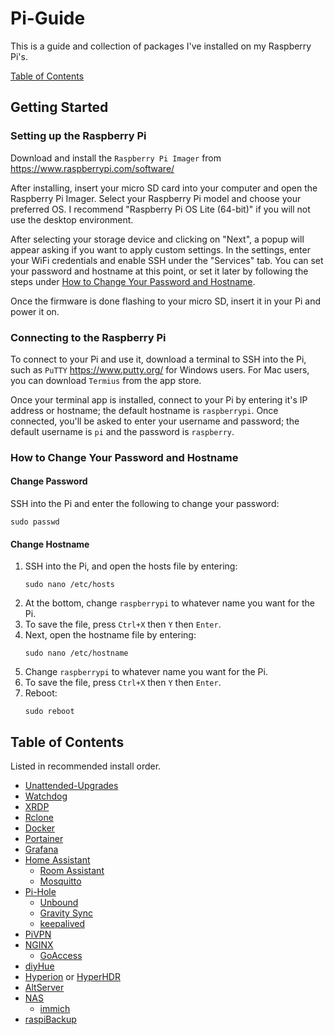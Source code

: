 # Pi-Guide

This is a guide and collection of packages I've installed on my Raspberry Pi's.

[Table of Contents](#table-of-contents)

## Getting Started

### Setting up the Raspberry Pi

Download and install the `Raspberry Pi Imager` from https://www.raspberrypi.com/software/

After installing, insert your micro SD card into your computer and open the Raspberry Pi Imager. Select your Raspberry Pi model and choose your preferred OS. I recommend "Raspberry Pi OS Lite (64-bit)" if you will not use the desktop environment.

After selecting your storage device and clicking on "Next", a popup will appear asking if you want to apply custom settings. In the settings, enter your WiFi credentials and enable SSH under the "Services" tab. You can set your password and hostname at this point, or set it later by following the steps under [How to Change Your Password and Hostname](#how-to-change-your-password-and-hostname).

Once the firmware is done flashing to your micro SD, insert it in your Pi and power it on.

### Connecting to the Raspberry Pi

To connect to your Pi and use it, download a terminal to SSH into the Pi, such as `PuTTY` https://www.putty.org/ for Windows users. For Mac users, you can download `Termius` from the app store.

Once your terminal app is installed, connect to your Pi by entering it's IP address or hostname; the default hostname is `raspberrypi`. Once connected, you'll be asked to enter your username and password; the default username is `pi` and the password is `raspberry`.

### How to Change Your Password and Hostname

#### Change Password

SSH into the Pi and enter the following to change your password:

```
sudo passwd
```

#### Change Hostname

1. SSH into the Pi, and open the hosts file by entering:
   ```
   sudo nano /etc/hosts
   ```
2. At the bottom, change `raspberrypi` to whatever name you want for the Pi.
3. To save the file, press `Ctrl+X` then `Y` then `Enter`.
4. Next, open the hostname file by entering:
   ```
   sudo nano /etc/hostname
   ```
5. Change `raspberrypi` to whatever name you want for the Pi.
6. To save the file, press `Ctrl+X` then `Y` then `Enter`.
7. Reboot:
   ```
   sudo reboot
   ```

## Table of Contents

Listed in recommended install order.

- [Unattended-Upgrades](/Pi-Guide/Unattended-Upgrades.md)
- [Watchdog](/Pi-Guide/Watchdog.md)
- [XRDP](/Pi-Guide/XRDP.md)
- [Rclone](/Pi-Guide/Rclone.md)
- [Docker](/Pi-Guide/Docker.md)
- [Portainer](/Pi-Guide/Portainer.md)
- [Grafana](/Pi-Guide/Grafana.md)
- [Home Assistant](/Pi-Guide/Home%20Assistant.md)
  - [Room Assistant](/Pi-Guide/Room%20Assistant.md)
  - [Mosquitto](/Pi-Guide/Mosquitto.md)
- [Pi-Hole](/Pi-Guide/Pi-Hole.md)
  - [Unbound](/Pi-Guide/Unbound.md)
  - [Gravity Sync](/Pi-Guide/Gravity%20Sync.md)
  - [keepalived](/Pi-Guide/keepalived.md)
- [PiVPN](/Pi-Guide/PiVPN.md)
- [NGINX](/Pi-Guide/NGINX.md)
  - [GoAccess](/Pi-Guide/GoAccess.md)
- [diyHue](/Pi-Guide/diyHue.md)
- [Hyperion](/Pi-Guide/Hyperion.md) or [HyperHDR](/Pi-Guide/HyperHDR.md)
- [AltServer](/Pi-Guide/AltServer.md)
- [NAS](/Pi-Guide/NAS.md)
  - [immich](/Pi-Guide/immich.md)
- [raspiBackup](/Pi-Guide/raspiBackup.md)
